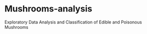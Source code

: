 # Mushrooms-analysis
Exploratory Data Analysis and Classification of Edible and Poisonous Mushrooms
